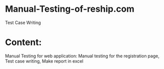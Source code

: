 # Manual-Testing-of-reship.com
Test Case Writing

# Content:
Manual Testing for web application:
  Manual testing for the registration page, Test case writing, Make report in excel
